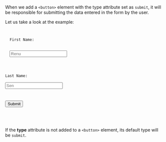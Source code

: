 When we add a `<button>` element
with the type attribute set as `submit`,
it will be responsible for submitting
the data entered in the form by the user.

Let us take a look at the example:
<codeblock language="html" type="lesson">
<code>
<form id="form">
  <label>First Name:</label>
  <br>
  <input type="text" placeholder="Renu" />
  <br>

  <label>Last Name:</label>
  <br>
  <input type="text" placeholder="Sen" />
  <br>

  <button type="submit">Submit</button>
</form>
</code>
</codeblock>

If the **type** attribute is not added
to a `<button>` element,
its default type will be `submit`.
